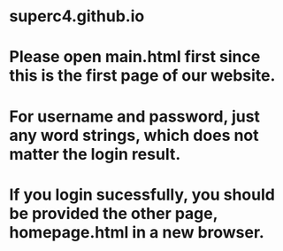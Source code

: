 # superc4.github.io
# Please open main.html first since this is the first page of our website. 
# For username and password, just any word strings, which does not matter the login result.
# If you login sucessfully, you should be provided the other page, homepage.html in a new browser.

